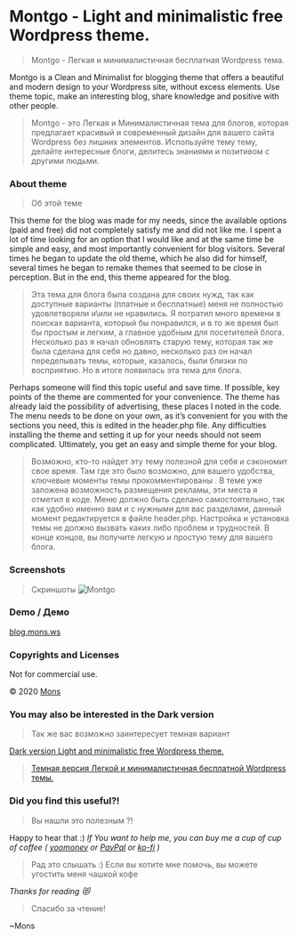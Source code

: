 # Montgo - Light and minimalistic free Wordpress theme.
> Montgo - Легкая и минималистичная бесплатная Wordpress тема.

Montgo is a Clean and Minimalist for blogging theme that offers a beautiful and modern design to your Wordpress site, 
without excess elements. Use theme topic, make an interesting blog, share knowledge and positive with other people.

>Montgo - это Легкая и Минималистичная тема для блогов, которая предлагает красивый и современный дизайн для вашего сайта Wordpress без лишних элементов. Используйте тему тему, делайте интересные блоги, делитесь знаниями и позитивом с другими людьми.


### About theme
> Об этой  теме

This theme for the blog was made for my needs, since the available options (paid and free) did not completely satisfy me and did not like me. I spent a lot of time looking for an option that I would like and at the same time be simple and easy, and most importantly convenient for blog visitors. Several times he began to update the old theme, which he also did for himself, several times he began to remake themes that seemed to be close in perception. But in the end, this theme appeared for the blog.

>Эта тема для блога была создана для своих нужд, так как доступные варианты (платные и бесплатные) меня не полностью удовлетворяли и\или не нравились. Я потратил много времени в поисках варианта, который бы понравился, и в то же время был бы простым и легким, а главное удобным для посетителей блога. Несколько раз я начал обновлять старую тему, которая так же была сделана для себя но давно, несколько раз он начал переделывать темы, которые, казалось, были близки по восприятию. Но в итоге появилась  эта тема для блога.

Perhaps someone will find this topic useful and save time. If possible, key points of the theme are commented for your convenience. The theme has already laid the possibility of advertising, these places I noted in the code. The menu needs to be done on your own, as it’s convenient for you with the sections you need, this is edited in the header.php file. Any difficulties installing the theme and setting it up for your needs should not seem complicated. Ultimately, you get an easy and simple theme for your blog.

>Возможно, кто-то найдет эту тему полезной для себя и сэкономит свое время. Там где это было возможно, для вашего удобства,  ключевые моменты темы прокомментированы . В теме уже заложена возможность размещения рекламы, эти места я отметил в коде. Меню должно быть сделано самостоятельно, так как удобно именно вам и с нужными для вас разделами, данный момент редактируется в файле header.php. Настройка и установка темы не должно вызвать каких либо проблем и трудностей. В конце концов, вы получите легкую и простую тему для вашего блога.

### Screenshots
>Скриншоты
![Montgo](https://github.com/blyamur/Montgo/blob/master/montgo/screenshot.png)

### Demo / Демо
[blog.mons.ws](https://blog.mons.ws)

### Copyrights and Licenses
Not for commercial use.

© 2020  [Mons](https://blog.mons.ws)

### You may also be interested in the Dark version
> Так же вас возможно заинтересует темная вариант

[Dark version Light and minimalistic free Wordpress theme.](https://github.com/blyamur/Montgo-Dark)

> [Темная версия Легкой и минималистичная  бесплатной Wordpress темы.](https://github.com/blyamur/Montgo-Dark)

### Did you find this useful?!
> Вы нашли это  полезным ?!

Happy to hear that :) *If You want to help me, you can buy me a cup of cup of coffee ( [yoomoney](https://yoomoney.ru/to/41001158104834) or [PayPal](https://paypal.me/enkonu) or [ko-fi](https://ko-fi.com/W7W460SQ3) )*

> Рад это слышать :) Если вы хотите мне помочь, вы можете угостить меня чашкой кофе


*Thanks for reading :heart_eyes_cat:*
> Спасибо за чтение!

~Mons

